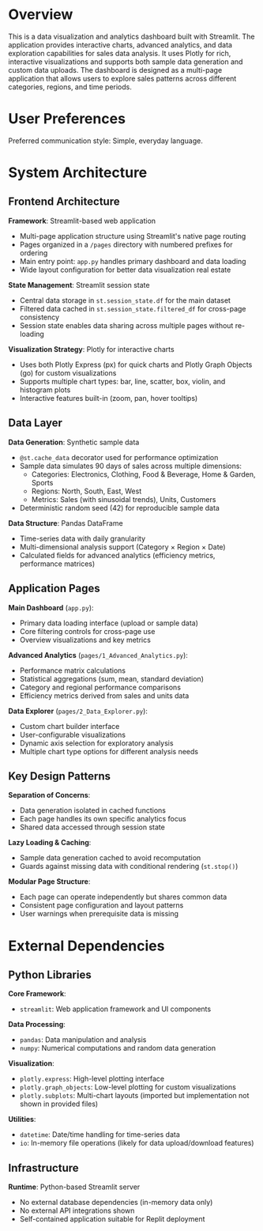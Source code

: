 # Overview

This is a data visualization and analytics dashboard built with Streamlit. The application provides interactive charts, advanced analytics, and data exploration capabilities for sales data analysis. It uses Plotly for rich, interactive visualizations and supports both sample data generation and custom data uploads. The dashboard is designed as a multi-page application that allows users to explore sales patterns across different categories, regions, and time periods.

# User Preferences

Preferred communication style: Simple, everyday language.

# System Architecture

## Frontend Architecture

**Framework**: Streamlit-based web application
- Multi-page application structure using Streamlit's native page routing
- Pages organized in a `/pages` directory with numbered prefixes for ordering
- Main entry point: `app.py` handles primary dashboard and data loading
- Wide layout configuration for better data visualization real estate

**State Management**: Streamlit session state
- Central data storage in `st.session_state.df` for the main dataset
- Filtered data cached in `st.session_state.filtered_df` for cross-page consistency
- Session state enables data sharing across multiple pages without re-loading

**Visualization Strategy**: Plotly for interactive charts
- Uses both Plotly Express (px) for quick charts and Plotly Graph Objects (go) for custom visualizations
- Supports multiple chart types: bar, line, scatter, box, violin, and histogram plots
- Interactive features built-in (zoom, pan, hover tooltips)

## Data Layer

**Data Generation**: Synthetic sample data
- `@st.cache_data` decorator used for performance optimization
- Sample data simulates 90 days of sales across multiple dimensions:
  - Categories: Electronics, Clothing, Food & Beverage, Home & Garden, Sports
  - Regions: North, South, East, West
  - Metrics: Sales (with sinusoidal trends), Units, Customers
- Deterministic random seed (42) for reproducible sample data

**Data Structure**: Pandas DataFrame
- Time-series data with daily granularity
- Multi-dimensional analysis support (Category × Region × Date)
- Calculated fields for advanced analytics (efficiency metrics, performance matrices)

## Application Pages

**Main Dashboard** (`app.py`):
- Primary data loading interface (upload or sample data)
- Core filtering controls for cross-page use
- Overview visualizations and key metrics

**Advanced Analytics** (`pages/1_Advanced_Analytics.py`):
- Performance matrix calculations
- Statistical aggregations (sum, mean, standard deviation)
- Category and regional performance comparisons
- Efficiency metrics derived from sales and units data

**Data Explorer** (`pages/2_Data_Explorer.py`):
- Custom chart builder interface
- User-configurable visualizations
- Dynamic axis selection for exploratory analysis
- Multiple chart type options for different analysis needs

## Key Design Patterns

**Separation of Concerns**:
- Data generation isolated in cached functions
- Each page handles its own specific analytics focus
- Shared data accessed through session state

**Lazy Loading & Caching**:
- Sample data generation cached to avoid recomputation
- Guards against missing data with conditional rendering (`st.stop()`)

**Modular Page Structure**:
- Each page can operate independently but shares common data
- Consistent page configuration and layout patterns
- User warnings when prerequisite data is missing

# External Dependencies

## Python Libraries

**Core Framework**:
- `streamlit`: Web application framework and UI components

**Data Processing**:
- `pandas`: Data manipulation and analysis
- `numpy`: Numerical computations and random data generation

**Visualization**:
- `plotly.express`: High-level plotting interface
- `plotly.graph_objects`: Low-level plotting for custom visualizations
- `plotly.subplots`: Multi-chart layouts (imported but implementation not shown in provided files)

**Utilities**:
- `datetime`: Date/time handling for time-series data
- `io`: In-memory file operations (likely for data upload/download features)

## Infrastructure

**Runtime**: Python-based Streamlit server
- No external database dependencies (in-memory data only)
- No external API integrations shown
- Self-contained application suitable for Replit deployment